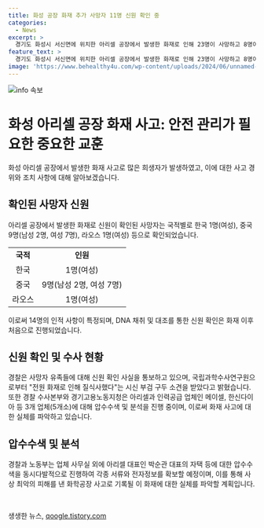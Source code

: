 ```yaml
---
title: 화성 공장 화재 추가 사망자 11명 신원 확인 중
categories:
  - News
excerpt: >
  경기도 화성시 서신면에 위치한 아리셀 공장에서 발생한 화재로 인해 23명이 사망하고 8명이 다쳤다. 화재 이후 미국 국립과학수사연구원과 협력하여 신원 확인 작업이 진행 중이며, 화재로 인한 인명피해는 내국인 5명과 외국인 18명으로 파악됐다. 이로써 총 14명의 신원이 확인됐으며, 경찰과 고용노동청은 관련 업체를 대상으로 압수수색을 실시했다. 이 화재에 대한 실체를 파악하기 위해 빠르게 조사를 진행 중이다.
feature_text: >
  경기도 화성시 서신면에 위치한 아리셀 공장에서 발생한 화재로 인해 23명이 사망하고 8명이 다쳤다. 화재 이후 미국 국립과학수사연구원과 협력하여 신원 확인 작업이 진행 중이며, 화재로 인한 인명피해는 내국인 5명과 외국인 18명으로 파악됐다. 이로써 총 14명의 신원이 확인됐으며, 경찰과 고용노동청은 관련 업체를 대상으로 압수수색을 실시했다. 이 화재에 대한 실체를 파악하기 위해 빠르게 조사를 진행 중이다.
image: 'https://www.behealthy4u.com/wp-content/uploads/2024/06/unnamed-file.png'
---
```


<p><img src="https://www.behealthy4u.com/wp-content/uploads/2024/06/unnamed-file.png" alt="info 속보" /></p>

<h1>화성 아리셀 공장 화재 사고: 안전 관리가 필요한 중요한 교훈</h1>

<p data-ke-size="size16">화성 아리셀 공장에서 발생한 화재 사고로 많은 희생자가 발생하였고, 이에 대한 사고 경위와 조치 사항에 대해 알아보겠습니다.</p>

<h2>확인된 사망자 신원</h2>

<p>아리셀 공장에서 발생한 화재로 신원이 확인된 사망자는 국적별로 한국 1명(여성), 중국 9명(남성 2명, 여성 7명), 라오스 1명(여성) 등으로 확인되었습니다.</p>

<table>
  <tr>
    <td style="text-align: center; height: 17px;"><b>국적</b></td>
    <td style="text-align: center; height: 17px;"><b>인원</b></td>
  </tr>
  <tr>
    <td style="text-align: center; height: 17px;">한국</td>
    <td style="text-align: center; height: 17px;">1명(여성)</td>
  </tr>
  <tr>
    <td style="text-align: center; height: 17px;">중국</td>
    <td style="text-align: center; height: 17px;">9명(남성 2명, 여성 7명)</td>
  </tr>
  <tr>
    <td style="text-align: center; height: 17px;">라오스</td>
    <td style="text-align: center; height: 17px;">1명(여성)</td>
  </tr>
</table>

<p>이로써 14명의 인적 사항이 특정되며, DNA 채취 및 대조를 통한 신원 확인은 화재 이후 처음으로 진행되었습니다.</p>

<h2>신원 확인 및 수사 현황</h2>

<p>경찰은 사망자 유족들에 대해 신원 확인 사실을 통보하고 있으며, 국립과학수사연구원으로부터 "전원 화재로 인해 질식사했다"는 시신 부검 구두 소견을 받았다고 밝혔습니다. 또한 경찰 수사본부와 경기고용노동지청은 아리셀과 인력공급 업체인 메이셀, 한신다이아 등 3개 업체(5개소)에 대해 압수수색 및 분석을 진행 중이며, 이로써 화재 사고에 대한 실체를 파악하고 있습니다.</p>

<h2>압수수색 및 분석</h2>

<p>경찰과 노동부는 업체 사무실 외에 아리셀 대표인 박순관 대표의 자택 등에 대한 압수수색을 동시다발적으로 진행하여 각종 서류와 전자정보를 확보할 예정이며, 이를 통해 사상 최악의 피해를 낸 화학공장 사고로 기록될 이 화재에 대한 실체를 파악할 계획입니다.</p>

<p data-ke-size="size16">&nbsp;</p>
생생한 뉴스, <a href="https://qoogle.tistory.com" rel="dofollow">qoogle.tistory.com</a>


